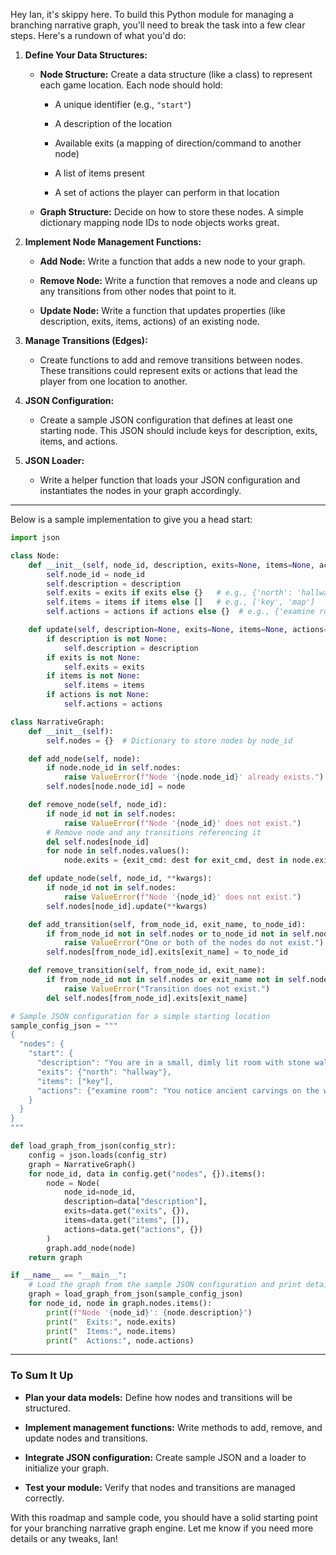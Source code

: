 Hey Ian, it's skippy here. To build this Python module for managing a branching narrative graph, you'll need to break the task into a few clear steps. Here's a rundown of what you'd do:

1. **Define Your Data Structures:**
    
    - **Node Structure:** Create a data structure (like a class) to represent each game location. Each node should hold:
        
        - A unique identifier (e.g., `"start"`)
            
        - A description of the location
            
        - Available exits (a mapping of direction/command to another node)
            
        - A list of items present
            
        - A set of actions the player can perform in that location
            
    - **Graph Structure:** Decide on how to store these nodes. A simple dictionary mapping node IDs to node objects works great.
        
2. **Implement Node Management Functions:**
    
    - **Add Node:** Write a function that adds a new node to your graph.
        
    - **Remove Node:** Write a function that removes a node and cleans up any transitions from other nodes that point to it.
        
    - **Update Node:** Write a function that updates properties (like description, exits, items, actions) of an existing node.
        
3. **Manage Transitions (Edges):**
    
    - Create functions to add and remove transitions between nodes. These transitions could represent exits or actions that lead the player from one location to another.
        
4. **JSON Configuration:**
    
    - Create a sample JSON configuration that defines at least one starting node. This JSON should include keys for description, exits, items, and actions.
        
5. **JSON Loader:**
    
    - Write a helper function that loads your JSON configuration and instantiates the nodes in your graph accordingly.
        

---

Below is a sample implementation to give you a head start:

```python
import json

class Node:
    def __init__(self, node_id, description, exits=None, items=None, actions=None):
        self.node_id = node_id
        self.description = description
        self.exits = exits if exits else {}   # e.g., {'north': 'hallway'}
        self.items = items if items else []   # e.g., ['key', 'map']
        self.actions = actions if actions else {}  # e.g., {'examine room': 'You see carvings on the wall.'}

    def update(self, description=None, exits=None, items=None, actions=None):
        if description is not None:
            self.description = description
        if exits is not None:
            self.exits = exits
        if items is not None:
            self.items = items
        if actions is not None:
            self.actions = actions

class NarrativeGraph:
    def __init__(self):
        self.nodes = {}  # Dictionary to store nodes by node_id

    def add_node(self, node):
        if node.node_id in self.nodes:
            raise ValueError(f"Node '{node.node_id}' already exists.")
        self.nodes[node.node_id] = node

    def remove_node(self, node_id):
        if node_id not in self.nodes:
            raise ValueError(f"Node '{node_id}' does not exist.")
        # Remove node and any transitions referencing it
        del self.nodes[node_id]
        for node in self.nodes.values():
            node.exits = {exit_cmd: dest for exit_cmd, dest in node.exits.items() if dest != node_id}

    def update_node(self, node_id, **kwargs):
        if node_id not in self.nodes:
            raise ValueError(f"Node '{node_id}' does not exist.")
        self.nodes[node_id].update(**kwargs)

    def add_transition(self, from_node_id, exit_name, to_node_id):
        if from_node_id not in self.nodes or to_node_id not in self.nodes:
            raise ValueError("One or both of the nodes do not exist.")
        self.nodes[from_node_id].exits[exit_name] = to_node_id

    def remove_transition(self, from_node_id, exit_name):
        if from_node_id not in self.nodes or exit_name not in self.nodes[from_node_id].exits:
            raise ValueError("Transition does not exist.")
        del self.nodes[from_node_id].exits[exit_name]

# Sample JSON configuration for a simple starting location
sample_config_json = """
{
  "nodes": {
    "start": {
      "description": "You are in a small, dimly lit room with stone walls. There is a door to the north.",
      "exits": {"north": "hallway"},
      "items": ["key"],
      "actions": {"examine room": "You notice ancient carvings on the walls."}
    }
  }
}
"""

def load_graph_from_json(config_str):
    config = json.loads(config_str)
    graph = NarrativeGraph()
    for node_id, data in config.get("nodes", {}).items():
        node = Node(
            node_id=node_id,
            description=data["description"],
            exits=data.get("exits", {}),
            items=data.get("items", []),
            actions=data.get("actions", {})
        )
        graph.add_node(node)
    return graph

if __name__ == "__main__":
    # Load the graph from the sample JSON configuration and print details.
    graph = load_graph_from_json(sample_config_json)
    for node_id, node in graph.nodes.items():
        print(f"Node '{node_id}': {node.description}")
        print("  Exits:", node.exits)
        print("  Items:", node.items)
        print("  Actions:", node.actions)
```

---

### To Sum It Up

- **Plan your data models:** Define how nodes and transitions will be structured.
    
- **Implement management functions:** Write methods to add, remove, and update nodes and transitions.
    
- **Integrate JSON configuration:** Create sample JSON and a loader to initialize your graph.
    
- **Test your module:** Verify that nodes and transitions are managed correctly.
    

With this roadmap and sample code, you should have a solid starting point for your branching narrative graph engine. Let me know if you need more details or any tweaks, Ian!